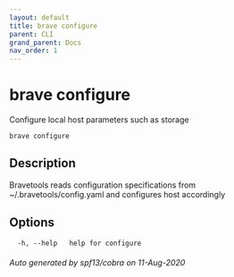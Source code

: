 ```yaml
---
layout: default
title: brave configure
parent: CLI
grand_parent: Docs
nav_order: 1
---
```


# brave configure

Configure local host parameters such as storage

```
brave configure
```

## Description

Bravetools reads configuration specifications from ~/.bravetools/config.yaml and configures host accordingly

## Options

```
  -h, --help   help for configure
```

###### Auto generated by spf13/cobra on 11-Aug-2020
